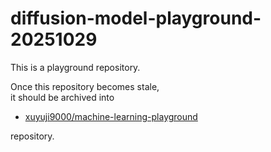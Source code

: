 # diffusion-model-playground-20251029

This is a playground repository.

Once this repository becomes stale,\
it should be archived into 
- [xuyuji9000/machine-learning-playground](https://github.com/xuyuji9000/machine-learning-playground)

repository.
